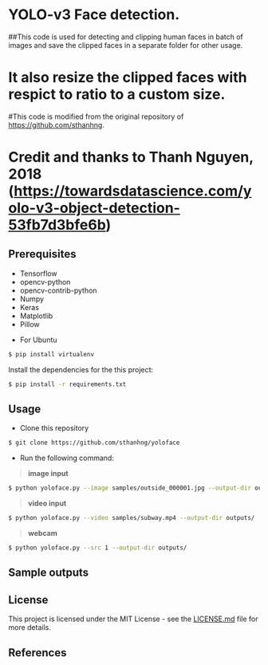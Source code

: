 # YOLO-v3 Face detection. 
##This code is used for detecting and clipping human faces in batch of images and save the clipped faces in a separate folder for other usage.
# It also resize the clipped faces with respict to ratio to a custom size.


#This code is modified from the original repository of  https://github.com/sthanhng. 
# Credit and thanks to Thanh Nguyen, 2018 (https://towardsdatascience.com/yolo-v3-object-detection-53fb7d3bfe6b)

## Prerequisites

* Tensorflow
* opencv-python
* opencv-contrib-python
* Numpy
* Keras
* Matplotlib
* Pillow

- For Ubuntu
```bash
$ pip install virtualenv
```


Install the dependencies for the this project:
```bash
$ pip install -r requirements.txt
```

## Usage

* Clone this repository
```bash
$ git clone https://github.com/sthanhng/yoloface
```

* Run the following command:

>**image input**
```bash
$ python yoloface.py --image samples/outside_000001.jpg --output-dir outputs/
```

>**video input**
```bash
$ python yoloface.py --video samples/subway.mp4 --output-dir outputs/
```

>**webcam**
```bash
$ python yoloface.py --src 1 --output-dir outputs/
```

## Sample outputs


## License

This project is licensed under the MIT License - see the [LICENSE.md](LICENSE.md) file for more details.

## References

